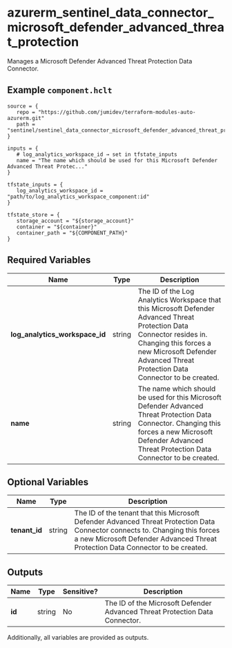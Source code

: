# azurerm_sentinel_data_connector_microsoft_defender_advanced_threat_protection

Manages a Microsoft Defender Advanced Threat Protection Data Connector.

## Example `component.hclt`

```hcl
source = {
   repo = "https://github.com/jumidev/terraform-modules-auto-azurerm.git"   
   path = "sentinel/sentinel_data_connector_microsoft_defender_advanced_threat_protection"   
}

inputs = {
   # log_analytics_workspace_id → set in tfstate_inputs
   name = "The name which should be used for this Microsoft Defender Advanced Threat Protec..."   
}

tfstate_inputs = {
   log_analytics_workspace_id = "path/to/log_analytics_workspace_component:id"   
}

tfstate_store = {
   storage_account = "${storage_account}"   
   container = "${container}"   
   container_path = "${COMPONENT_PATH}"   
}

```

## Required Variables

| Name | Type |  Description |
| ---- | --------- |  ----------- |
| **log_analytics_workspace_id** | string |  The ID of the Log Analytics Workspace that this Microsoft Defender Advanced Threat Protection Data Connector resides in. Changing this forces a new Microsoft Defender Advanced Threat Protection Data Connector to be created. | 
| **name** | string |  The name which should be used for this Microsoft Defender Advanced Threat Protection Data Connector. Changing this forces a new Microsoft Defender Advanced Threat Protection Data Connector to be created. | 

## Optional Variables

| Name | Type |  Description |
| ---- | --------- |  ----------- |
| **tenant_id** | string |  The ID of the tenant that this Microsoft Defender Advanced Threat Protection Data Connector connects to. Changing this forces a new Microsoft Defender Advanced Threat Protection Data Connector to be created. | 



## Outputs

| Name | Type | Sensitive? | Description |
| ---- | ---- | --------- | --------- |
| **id** | string | No  | The ID of the Microsoft Defender Advanced Threat Protection Data Connector. | 

Additionally, all variables are provided as outputs.
